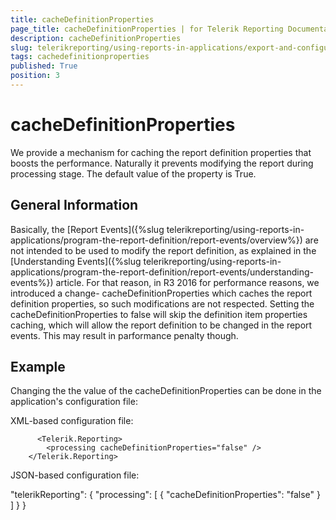```yaml
---
title: cacheDefinitionProperties
page_title: cacheDefinitionProperties | for Telerik Reporting Documentation
description: cacheDefinitionProperties
slug: telerikreporting/using-reports-in-applications/export-and-configure/configure-the-report-engine/cachedefinitionproperties
tags: cachedefinitionproperties
published: True
position: 3
---
```


# cacheDefinitionProperties



We provide a mechanism for caching the report definition properties that boosts the performance. Naturally it prevents modifying the report during processing stage.
      The default value of the property is True.
    

## General Information

Basically, the [Report Events]({%slug telerikreporting/using-reports-in-applications/program-the-report-definition/report-events/overview%}) are not intended to be used to modify the report definition, as explained in the [Understanding Events]({%slug telerikreporting/using-reports-in-applications/program-the-report-definition/report-events/understanding-events%}) article.
          For that reason, in R3 2016 for performance reasons, we introduced a change- cacheDefinitionProperties which caches the report definition properties, so such modifications are not respected.
          Setting the cacheDefinitionProperties to false will skip the definition item properties caching, which will allow the report definition to be changed in the report events. This may result in parformance penalty though.
          

## Example

Changing the the value of the cacheDefinitionProperties can be done in the application's configuration file:
      

XML-based configuration file:

	
	      <Telerik.Reporting>
            <processing cacheDefinitionProperties="false" />
        </Telerik.Reporting>
							



JSON-based configuration file:

	
  "telerikReporting": {
      "processing": [
        {
          "cacheDefinitionProperties": "false"
        }
      ]
    }
  }
							


